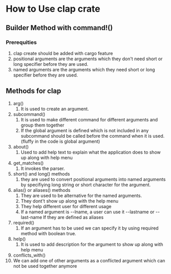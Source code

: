 # How to Use clap crate

## Builder Method with command!()

### Prerequities

1. clap create should be added with cargo feature
2. positional arguments are the arguments which they don't need short or long specifier before they are used.
3. named arguments are the arguments which they need short or long specifier before they are used.

## Methods for clap

1. arg()
   1. It is used to create an argument.
2. subcommand()
   1. It is used to make different command for different arguments and group them together
   2. If the global argument is defined which is not included in any subcommand should be called before the command when it is used. (fluffy in the code is global argument)
3. about()
   1. Used to add help text to explain what the application does to show up along with help menu
4. get_matches()
   1. It invokes the parser.
5. short() and long() methods
   1. they are used to convert positional arguments into named arguments by specifiying long string or short character for the argument.
6. alias() or aliases() methods
   1. They are used to be alternative for the named arguments.
   2. They dont't show up along with the help menu
   3. They help different user for different usage
   4. If a named argument is --lname, a user can use it --lastname or --last-name If they are defined as aliases
7. required()
   1. If an argument has to be used we can specify it by using required method with boolean true.
8. help()
   1. It is used to add description for the argument to show up along with help menu
9.  conflicts_with()
   1. We can add one of other arguments as a conflicted argument which can not be used together anymore
